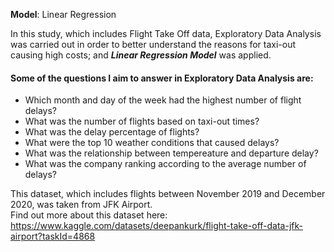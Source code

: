 **Model**: Linear Regression

In this study, which includes Flight Take Off data, Exploratory Data Analysis was carried out in order to better understand the reasons for taxi-out causing high costs; and ***Linear Regression Model*** was applied. 

#### Some of the questions I aim to answer in Exploratory Data Analysis are:
- Which month and day of the week had the highest number of flight delays? 
- What was the number of flights based on taxi-out times? 
- What was the delay percentage of flights?
- What were the top 10 weather conditions that caused delays?
- What was the relationship between tempereature and departure delay?
- What was the company ranking according to the average number of delays?

This dataset, which includes flights between November 2019 and December 2020, was taken from JFK Airport.  
Find out more about this dataset here: https://www.kaggle.com/datasets/deepankurk/flight-take-off-data-jfk-airport?taskId=4868  
